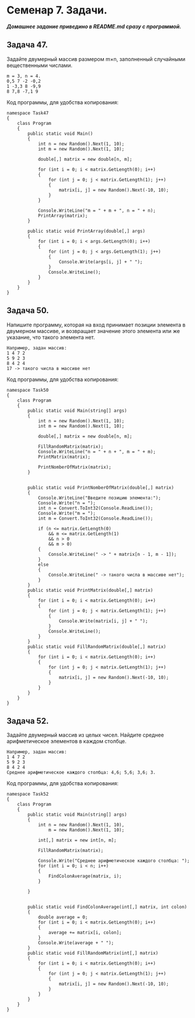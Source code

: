 # Семенар 7. Задачи. 

***Домашнее задание приведино в README.md сразу с программой.***

## Задача 47. 

Задайте двумерный массив размером m×n, заполненный случайными вещественными числами.

    m = 3, n = 4.
    0,5 7 -2 -0,2
    1 -3,3 8 -9,9
    8 7,8 -7,1 9

Код программы, для удобства копирования:

    namespace Task47
    {
        class Program
        {
            public static void Main()
            {
                int n = new Random().Next(1, 10);
                int m = new Random().Next(1, 10);

                double[,] matrix = new double[n, m];

                for (int i = 0; i < matrix.GetLength(0); i++)
                {
                    for (int j = 0; j < matrix.GetLength(1); j++)
                    {
                        matrix[i, j] = new Random().Next(-10, 10);
                    }
                }

                Console.WriteLine("m = " + m + ", n = " + n);
                PrintArray(matrix);
            }

            public static void PrintArray(double[,] args)
            {
                for (int i = 0; i < args.GetLength(0); i++)
                {
                    for (int j = 0; j < args.GetLength(1); j++)
                    {
                        Console.Write(args[i, j] + " ");
                    }
                    Console.WriteLine();
                }
            }
        }
    }

## Задача 50. 

Напишите программу, которая на вход принимает позиции элемента в двумерном массиве, и возвращает значение этого элемента или же указание, что такого элемента нет.

    Например, задан массив:
    1 4 7 2
    5 9 2 3
    8 4 2 4
    17 -> такого числа в массиве нет

Код программы, для удобства копирования:

    namespace Task50
    {
        class Program
        {
            public static void Main(string[] args)
            {
                int n = new Random().Next(1, 10);
                int m = new Random().Next(1, 10);

                double[,] matrix = new double[n, m];

                FillRandomMatrix(matrix);
                Console.WriteLine("n = " + n + ", m = " + m);
                PrintMatrix(matrix);

                PrintNomberOfMatrix(matrix);
            }


            public static void PrintNomberOfMatrix(double[,] matrix)
            {
                Console.WriteLine("Введите позицию элемента:");
                Console.Write("n = ");
                int n = Convert.ToInt32(Console.ReadLine());
                Console.Write("m = ");
                int m = Convert.ToInt32(Console.ReadLine());

                if (n <= matrix.GetLength(0)
                    && m <= matrix.GetLength(1)
                    && n > 0
                    && m > 0)
                {
                    Console.WriteLine(" -> " + matrix[n - 1, m - 1]);
                }
                else
                {
                    Console.WriteLine(" -> такого числа в массиве нет");
                }
            }
            public static void PrintMatrix(double[,] matrix)
            {
                for (int i = 0; i < matrix.GetLength(0); i++)
                {
                    for (int j = 0; j < matrix.GetLength(1); j++)
                    {
                        Console.Write(matrix[i, j] + " ");
                    }
                    Console.WriteLine();
                }
            }
            public static void FillRandomMatrix(double[,] matrix)
            {
                for (int i = 0; i < matrix.GetLength(0); i++)
                {
                    for (int j = 0; j < matrix.GetLength(1); j++)
                    {
                        matrix[i, j] = new Random().Next(-10, 10);
                    }
                }
            }
        }
    }

## Задача 52. 

Задайте двумерный массив из целых чисел. Найдите среднее арифметическое элементов в каждом столбце.

    Например, задан массив:
    1 4 7 2
    5 9 2 3
    8 4 2 4
    Среднее арифметическое каждого столбца: 4,6; 5,6; 3,6; 3.

Код программы, для удобства копирования:

    namespace Task52
    {
        class Program
        {
            public static void Main(string[] args)
            {
                int n = new Random().Next(1, 10),
                    m = new Random().Next(1, 10);

                int[,] matrix = new int[n, m];

                FillRandomMatrix(matrix);

                Console.Write("Среднее арифметическое каждого столбца: ");
                for (int i = 0; i < n; i++)
                {
                    FindColonAverage(matrix, i);
                }

            }


            public static void FindColonAverage(int[,] matrix, int colon)
            {
                double average = 0;
                for (int i = 0; i < matrix.GetLength(0); i++)
                {
                    average += matrix[i, colon];
                }
                Console.Write(average + " ");
            }
            public static void FillRandomMatrix(int[,] matrix)
            {
                for (int i = 0; i < matrix.GetLength(0); i++)
                {
                    for (int j = 0; j < matrix.GetLength(1); j++)
                    {
                        matrix[i, j] = new Random().Next(-10, 10);
                    }
                }
            }
        }
    }